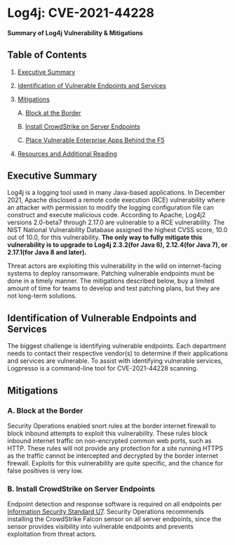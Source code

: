 # Log4j: CVE-2021-44228
#### Summary of Log4j Vulnerability & Mitigations


## Table of Contents
1. [Executive Summary](#execsum)
2. [Identification of Vulnerable Endpoints and Services](#vulnend)
3. [Mitigations](#mits)
    
    A. [Block at the Border](#borderblock)
    
    B. [Install CrowdStrike on Server Endpoints](#installcs)
    
    C. [Place Vulnerable Enterprise Apps Behind the F5](#vulnf5)

4. [Resources and Additional Reading](#resources)

## Executive Summary <a name="execsum"></a>
Log4j is a logging tool used in many Java-based applications.  In December 2021, Apache disclosed a remote code execution (RCE) vulnerability where an attacker with permission to modify the logging configuration file can construct and execute malicious code. According to Apache, Log4j2 versions 2.0-beta7 through 2.17.0 are vulnerable to a RCE vulnerability.  The NIST National Vulnerability Database assigned the highest CVSS score, 10.0 out of 10.0, for this vulnerability. **The only way to fully mitigate this vulnerability is to upgrade to Log4j 2.3.2(for Java 6), 2.12.4(for Java 7), or 2.17.1(for Java 8 and later).**

Threat actors are exploiting this vulnerability in the wild on internet-facing systems to deploy ransomware.  Patching vulnerable endpoints must be done in a timely manner.  The mitigations described below, buy a limited amount of time for teams to develop and test patching plans, but they are not long-term solutions.

## Identification of Vulnerable Endpoints and Services <a name="vulnend"></a>
The biggest challenge is identifying vulnerable endpoints. Each department needs to contact their respective vendor(s) to determine if their applications and services are vulnerable.  To assist with identifying vulnerable services, Logpresso is a command-line tool for CVE-2021-44228 scanning.

## Mitigations <a name="mits"></a>
### A. Block at the Border <a name="borderblock"></a>
Security Operations enabled snort rules at the border internet firewall to block inbound attempts to exploit this vulnerability.  These rules block inbound internet traffic on non-encrypted common web ports, such as HTTP.  These rules will not provide any protection for a site running HTTPS as the traffic cannot be intercepted and decrypted by the border internet firewall. Exploits for this vulnerability are quite specific, and the chance for false positives is very low.
### B. Install CrowdStrike on Server Endpoints <a name="installcs"></a>
Endpoint detection and response software is required on all endpoints per [Information Security Standard U7](https://cio.ubc.ca/information-security-standards/U7). Security Operations recommends installing the CrowdStrike Falcon sensor on all server endpoints, since the sensor provides visibility into vulnerable endpoints and prevents exploitation from threat actors. 
